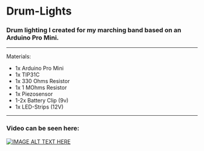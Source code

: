 # Drum-Lights
### Drum lighting I created for my marching band based on an Arduino Pro Mini.
---
Materials:
+ 1x    Arduino Pro Mini
+ 1x    TIP31C
+ 1x    330 Ohms Resistor
+ 1x    1 MOhms Resistor
+ 1x    Piezosensor
+ 1-2x  Battery Clip (9v)
+ 1x    LED-Strips (12V)
---
### Video can be seen here:

[![IMAGE ALT TEXT HERE](http://img.youtube.com/vi/ddve5y-lykA/0.jpg)](http://www.youtube.com/watch?v=ddve5y-lykA)
